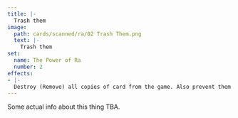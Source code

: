 ```yaml
---
title: |-
  Trash them
image: 
  path: cards/scanned/ra/02 Trash Them.png
  text: |-
    Trash them
set:
  name: The Power of Ra
  number: 2
effects: 
- |-
  Destroy (Remove) all copies of card from the game. Also prevent them from making it.
---
```

Some actual info about this thing TBA.
